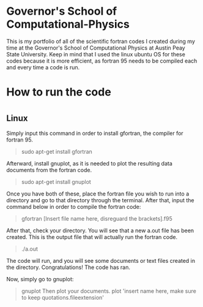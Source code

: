 # Governor's School of Computational-Physics

This is my portfolio of all of the scientific fortran codes I created during my time at the Governor's School of Computational Physics at Austin Peay State University.
Keep in mind that I used the linux ubuntu OS for these codes because it is more efficient, as fortran 95 needs to be compiled each and every time a code is run.
<h1><b>How to run the code</b><h1>
<h2>Linux</h2>
Simply input this command in order to install gfortran, the compiler for fortran 95.

> sudo apt-get install gfortran

Afterward, install gnuplot, as it is needed to plot the resulting data documents from the fortran code.
> sudo apt-get install gnuplot

Once you have both of these, place the fortran file you wish to run into a directory and go to that directory through the terminal. After that, input the command below in order to compile the fortran code:
> gfortran [Insert file name here, disreguard the brackets].f95

After that, check your directory. You will see that a new a.out file has been created. This is the output file that will actually run the fortran code.
> ./a.out

The code will run, and you will see some documents or text files created in the directory. Congratulations! The code has ran. 

Now, simply go to gnuplot:
> gnuplot
Then plot your documents.
> plot 'insert name here, make sure to keep quotations.fileextension' 
